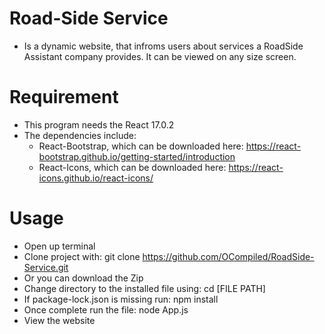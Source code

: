 # Road-Side Service
 - Is a dynamic website, that infroms users about services a RoadSide Assistant company provides. It can be viewed on any size screen.
# Requirement
 - This program needs the React 17.0.2
 - The dependencies include:
     - React-Bootstrap, which can be downloaded here: https://react-bootstrap.github.io/getting-started/introduction
     - React-Icons, which can be downloaded here: https://react-icons.github.io/react-icons/
# Usage
- Open up terminal
- Clone project with: git clone https://github.com/OCompiled/RoadSide-Service.git
- Or you can download the Zip
- Change directory to the installed file using: cd [FILE PATH]
- If package-lock.json is missing run: npm install
- Once complete run the file: node App.js
- View the website
 
